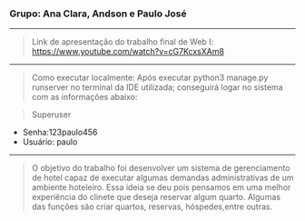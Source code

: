 ### Grupo: Ana Clara, Andson e Paulo José
---------------------------------------------------------------------------------------------
> Link de apresentação do trabalho final de Web I: https://www.youtube.com/watch?v=cG7KcxsXAm8
---------------------------------------------------------------------------------------------
> Como executar localmente:
Após executar python3 manage.py runserver no terminal da IDE utilizada; conseguirá logar no sistema com as informações abaixo:

> Superuser
- Senha:123paulo456
- Usuário: paulo
---------------------------------------------------------------------------------------------
> O objetivo do trabalho foi desenvolver um sistema de gerenciamento de hotel capaz de executar algumas demandas administrativas de um ambiente hoteleiro. Essa ideia se deu pois pensamos em uma melhor experiência do clinete que deseja reservar algum quarto. Algumas das funções são criar quartos, reservas, hóspedes,entre outras. 




